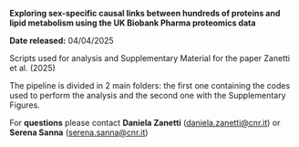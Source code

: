 **Exploring sex-specific causal links between hundreds of proteins and lipid metabolism using the UK Biobank Pharma proteomics data**

**Date released:** 04/04/2025


Scripts used for analysis and Supplementary Material for the paper Zanetti et al. (2025)

The pipeline is divided in 2 main folders: 
the first one containing the codes used to perform the analysis and the second one with the Supplementary Figures.


For **questions** please contact **Daniela Zanetti** (daniela.zanetti@cnr.it) or **Serena Sanna** (serena.sanna@cnr.it)



